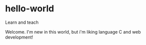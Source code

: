# hello-world
Learn and teach 

Welcome. I'm new in this world, but i'm liking language C and web development!

